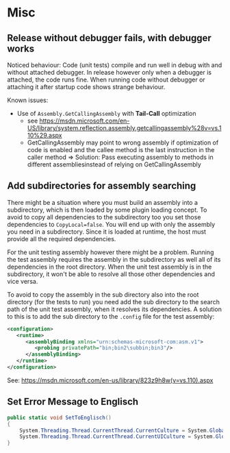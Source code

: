 Misc
=============

Release without debugger fails, with debugger works
---------------
Noticed behaviour: Code (unit tests) compile and run well in debug with and without attached debugger. 
In release however only when a debugger is attached, the code runs fine.
When running code without debugger or attaching it after startup code shows strange behaviour.

Known issues:
* Use of ```Assembly.GetCallingAssembly``` with **Tail-Call** optimization 
  * see https://msdn.microsoft.com/en-US/library/system.reflection.assembly.getcallingassembly%28v=vs.110%29.aspx
  * GetCallingAssembly may point to wrong assembly if optimization of code is enabled and the callee method is the last instruction in the caller method
  => Solution: Pass executing assembly to methods in different assembliesinstead of relying on GetCallingAssembly

Add subdirectories for assembly searching
--------------
There might be a situation where you must build an assembly into a subdirectory, which is then loaded by some plugin loading concept. To avoid to copy all dependencies to the subdirectory too you set those dependencies to `CopyLocal=false`. You will end up with only the assembly you need in a subdirectory. 
Since it is loaded at runtime, the host must provide all the required dependencies.

For the unit testing assembly however there might be a problem. Running the test assembly requires the assembly in the subdirectory as well all of its dependencies in the root directory.
When the unit test assembly is in the subdirectory, it won't be able to resolve all those other dependencies and vice versa.

To avoid to copy the assembly in the sub directory also into the root directory (for the tests to run) you need add the sub directory to the search path of the unit test assembly, when it resolves its dependencies.
A solution to this is to add the sub directory to the `.config` file for the test assembly:
```xml
<configuration>
   <runtime>
      <assemblyBinding xmlns="urn:schemas-microsoft-com:asm.v1">
         <probing privatePath="bin;bin2\subbin;bin3"/>
      </assemblyBinding>
   </runtime>
</configuration>
```
See: https://msdn.microsoft.com/en-us/library/823z9h8w(v=vs.110).aspx

Set Error Message to Englisch
-------------------------

```c#
public static void SetToEnglisch()
{
    System.Threading.Thread.CurrentThread.CurrentCulture = System.Globalization.CultureInfo.InvariantCulture;
    System.Threading.Thread.CurrentThread.CurrentUICulture = System.Globalization.CultureInfo.InvariantCulture;
}
```
